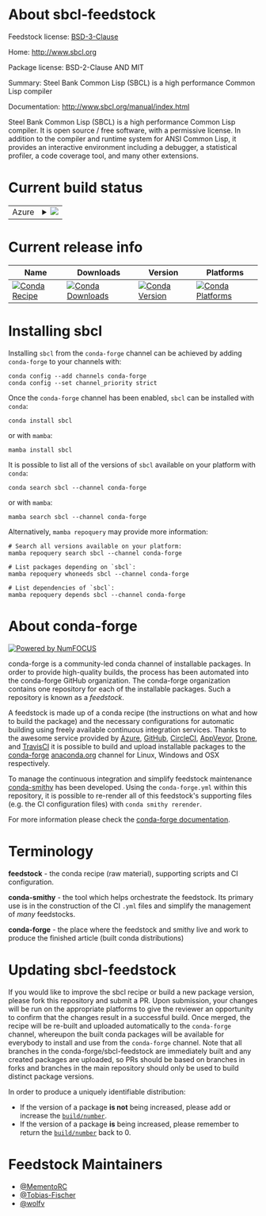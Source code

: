 About sbcl-feedstock
====================

Feedstock license: [BSD-3-Clause](https://github.com/conda-forge/sbcl-feedstock/blob/main/LICENSE.txt)

Home: http://www.sbcl.org

Package license: BSD-2-Clause AND MIT

Summary: Steel Bank Common Lisp (SBCL) is a high performance Common Lisp compiler

Documentation: http://www.sbcl.org/manual/index.html

Steel Bank Common Lisp (SBCL) is a high performance Common Lisp compiler.
It is open source / free software, with a permissive license. In addition to the
compiler and runtime system for ANSI Common Lisp, it provides an interactive
environment including a debugger, a statistical profiler, a code coverage tool,
and many other extensions.


Current build status
====================


<table>
    
  <tr>
    <td>Azure</td>
    <td>
      <details>
        <summary>
          <a href="https://dev.azure.com/conda-forge/feedstock-builds/_build/latest?definitionId=7240&branchName=main">
            <img src="https://dev.azure.com/conda-forge/feedstock-builds/_apis/build/status/sbcl-feedstock?branchName=main">
          </a>
        </summary>
        <table>
          <thead><tr><th>Variant</th><th>Status</th></tr></thead>
          <tbody><tr>
              <td>osx_arm64</td>
              <td>
                <a href="https://dev.azure.com/conda-forge/feedstock-builds/_build/latest?definitionId=7240&branchName=main">
                  <img src="https://dev.azure.com/conda-forge/feedstock-builds/_apis/build/status/sbcl-feedstock?branchName=main&jobName=osx&configuration=osx%20osx_arm64_" alt="variant">
                </a>
              </td>
            </tr>
          </tbody>
        </table>
      </details>
    </td>
  </tr>
</table>

Current release info
====================

| Name | Downloads | Version | Platforms |
| --- | --- | --- | --- |
| [![Conda Recipe](https://img.shields.io/badge/recipe-sbcl-green.svg)](https://anaconda.org/conda-forge/sbcl) | [![Conda Downloads](https://img.shields.io/conda/dn/conda-forge/sbcl.svg)](https://anaconda.org/conda-forge/sbcl) | [![Conda Version](https://img.shields.io/conda/vn/conda-forge/sbcl.svg)](https://anaconda.org/conda-forge/sbcl) | [![Conda Platforms](https://img.shields.io/conda/pn/conda-forge/sbcl.svg)](https://anaconda.org/conda-forge/sbcl) |

Installing sbcl
===============

Installing `sbcl` from the `conda-forge` channel can be achieved by adding `conda-forge` to your channels with:

```
conda config --add channels conda-forge
conda config --set channel_priority strict
```

Once the `conda-forge` channel has been enabled, `sbcl` can be installed with `conda`:

```
conda install sbcl
```

or with `mamba`:

```
mamba install sbcl
```

It is possible to list all of the versions of `sbcl` available on your platform with `conda`:

```
conda search sbcl --channel conda-forge
```

or with `mamba`:

```
mamba search sbcl --channel conda-forge
```

Alternatively, `mamba repoquery` may provide more information:

```
# Search all versions available on your platform:
mamba repoquery search sbcl --channel conda-forge

# List packages depending on `sbcl`:
mamba repoquery whoneeds sbcl --channel conda-forge

# List dependencies of `sbcl`:
mamba repoquery depends sbcl --channel conda-forge
```


About conda-forge
=================

[![Powered by
NumFOCUS](https://img.shields.io/badge/powered%20by-NumFOCUS-orange.svg?style=flat&colorA=E1523D&colorB=007D8A)](https://numfocus.org)

conda-forge is a community-led conda channel of installable packages.
In order to provide high-quality builds, the process has been automated into the
conda-forge GitHub organization. The conda-forge organization contains one repository
for each of the installable packages. Such a repository is known as a *feedstock*.

A feedstock is made up of a conda recipe (the instructions on what and how to build
the package) and the necessary configurations for automatic building using freely
available continuous integration services. Thanks to the awesome service provided by
[Azure](https://azure.microsoft.com/en-us/services/devops/), [GitHub](https://github.com/),
[CircleCI](https://circleci.com/), [AppVeyor](https://www.appveyor.com/),
[Drone](https://cloud.drone.io/welcome), and [TravisCI](https://travis-ci.com/)
it is possible to build and upload installable packages to the
[conda-forge](https://anaconda.org/conda-forge) [anaconda.org](https://anaconda.org/)
channel for Linux, Windows and OSX respectively.

To manage the continuous integration and simplify feedstock maintenance
[conda-smithy](https://github.com/conda-forge/conda-smithy) has been developed.
Using the ``conda-forge.yml`` within this repository, it is possible to re-render all of
this feedstock's supporting files (e.g. the CI configuration files) with ``conda smithy rerender``.

For more information please check the [conda-forge documentation](https://conda-forge.org/docs/).

Terminology
===========

**feedstock** - the conda recipe (raw material), supporting scripts and CI configuration.

**conda-smithy** - the tool which helps orchestrate the feedstock.
                   Its primary use is in the construction of the CI ``.yml`` files
                   and simplify the management of *many* feedstocks.

**conda-forge** - the place where the feedstock and smithy live and work to
                  produce the finished article (built conda distributions)


Updating sbcl-feedstock
=======================

If you would like to improve the sbcl recipe or build a new
package version, please fork this repository and submit a PR. Upon submission,
your changes will be run on the appropriate platforms to give the reviewer an
opportunity to confirm that the changes result in a successful build. Once
merged, the recipe will be re-built and uploaded automatically to the
`conda-forge` channel, whereupon the built conda packages will be available for
everybody to install and use from the `conda-forge` channel.
Note that all branches in the conda-forge/sbcl-feedstock are
immediately built and any created packages are uploaded, so PRs should be based
on branches in forks and branches in the main repository should only be used to
build distinct package versions.

In order to produce a uniquely identifiable distribution:
 * If the version of a package **is not** being increased, please add or increase
   the [``build/number``](https://docs.conda.io/projects/conda-build/en/latest/resources/define-metadata.html#build-number-and-string).
 * If the version of a package **is** being increased, please remember to return
   the [``build/number``](https://docs.conda.io/projects/conda-build/en/latest/resources/define-metadata.html#build-number-and-string)
   back to 0.

Feedstock Maintainers
=====================

* [@MementoRC](https://github.com/MementoRC/)
* [@Tobias-Fischer](https://github.com/Tobias-Fischer/)
* [@wolfv](https://github.com/wolfv/)

